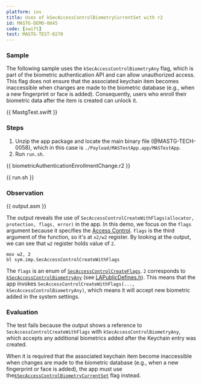 ```yaml
---
platform: ios
title: Uses of kSecAccessControlBiometryCurrentSet with r2
id: MASTG-DEMO-0045
code: [swift]
test: MASTG-TEST-0270
---
```


### Sample

The following sample uses the `kSecAccessControlBiometryAny` flag, which is part of the biometric authentication API and can allow unauthorized access. This flag does not ensure that the associated keychain item becomes inaccessible when changes are made to the biometric database (e.g., when a new fingerprint or face is added). Consequently, users who enroll their biometric data after the item is created can unlock it.

{{ MastgTest.swift }}

### Steps

1. Unzip the app package and locate the main binary file (@MASTG-TECH-0058), which in this case is `./Payload/MASTestApp.app/MASTestApp`.
2. Run `run.sh`.

{{ biometricAuthenticationEnrollmentChange.r2 }}

{{ run.sh }}

### Observation

{{ output.asm }}

The output reveals the use of `SecAccessControlCreateWithFlags(allocator, protection, flags, error)` in the app. In this demo, we focus on the `flags` argument because it specifies the [Access Control](https://developer.apple.com/documentation/security/secaccesscontrol). `flags` is the third argument of the function, so it's at `x2/w2` register. By looking at the output, we can see that `w2` register holds value of `2`.

```assembly
mov w2, 2
bl sym.imp.SecAccessControlCreateWithFlags
```

The `flags` is an enum of [`SecAccessControlCreateFlags`](https://developer.apple.com/documentation/security/secaccesscontrolcreateflags). `2` corresponds to [`kSecAccessControlBiometryAny`](https://developer.apple.com/documentation/security/secaccesscontrolcreateflags/biometryany) (see [LAPublicDefines.h](https://github.com/xybp888/iOS-SDKs/blob/master/iPhoneOS18.4.sdk/System/Library/Frameworks/LocalAuthentication.framework/Headers/LAPublicDefines.h#L12-L18)). This means that the app invokes `SecAccessControlCreateWithFlags(..., kSecAccessControlBiometryAny)`, which means it will accept new biometric added in the system settings.

### Evaluation

The test fails because the output shows a reference to `SecAccessControlCreateWithFlags` with `kSecAccessControlBiometryAny`, which accepts any additional biometrics added after the Keychain entry was created.

When it is required that the associated keychain item become inaccessible when changes are made to the biometric database (e.g., when a new fingerprint or face is added), the app must use the[`kSecAccessControlBiometryCurrentSet`](https://developer.apple.com/documentation/security/secaccesscontrolcreateflags/biometrycurrentset) flag instead.
